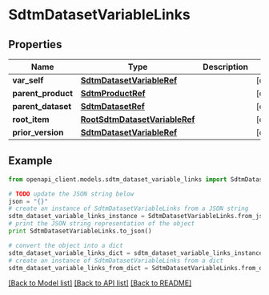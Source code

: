 # SdtmDatasetVariableLinks


## Properties
Name | Type | Description | Notes
------------ | ------------- | ------------- | -------------
**var_self** | [**SdtmDatasetVariableRef**](SdtmDatasetVariableRef.md) |  | [optional] 
**parent_product** | [**SdtmProductRef**](SdtmProductRef.md) |  | [optional] 
**parent_dataset** | [**SdtmDatasetRef**](SdtmDatasetRef.md) |  | [optional] 
**root_item** | [**RootSdtmDatasetVariableRef**](RootSdtmDatasetVariableRef.md) |  | [optional] 
**prior_version** | [**SdtmDatasetVariableRef**](SdtmDatasetVariableRef.md) |  | [optional] 

## Example

```python
from openapi_client.models.sdtm_dataset_variable_links import SdtmDatasetVariableLinks

# TODO update the JSON string below
json = "{}"
# create an instance of SdtmDatasetVariableLinks from a JSON string
sdtm_dataset_variable_links_instance = SdtmDatasetVariableLinks.from_json(json)
# print the JSON string representation of the object
print SdtmDatasetVariableLinks.to_json()

# convert the object into a dict
sdtm_dataset_variable_links_dict = sdtm_dataset_variable_links_instance.to_dict()
# create an instance of SdtmDatasetVariableLinks from a dict
sdtm_dataset_variable_links_from_dict = SdtmDatasetVariableLinks.from_dict(sdtm_dataset_variable_links_dict)
```
[[Back to Model list]](../README.md#documentation-for-models) [[Back to API list]](../README.md#documentation-for-api-endpoints) [[Back to README]](../README.md)


